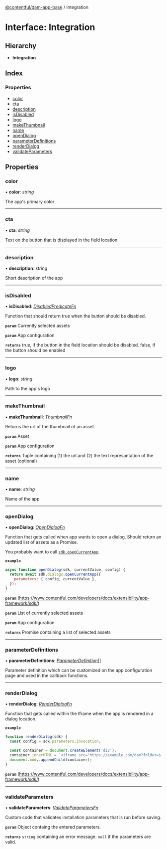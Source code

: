 [@contentful/dam-app-base](../README.md) / Integration

# Interface: Integration

## Hierarchy

* **Integration**

## Index

### Properties

* [color](integration.md#color)
* [cta](integration.md#cta)
* [description](integration.md#description)
* [isDisabled](integration.md#isdisabled)
* [logo](integration.md#logo)
* [makeThumbnail](integration.md#makethumbnail)
* [name](integration.md#name)
* [openDialog](integration.md#opendialog)
* [parameterDefinitions](integration.md#parameterdefinitions)
* [renderDialog](integration.md#renderdialog)
* [validateParameters](integration.md#validateparameters)

## Properties

### color

• **color**: *string*

The app's primary color

___

### cta

• **cta**: *string*

Text on the button that is displayed in the field location

___

### description

• **description**: *string*

Short description of the app

___

### isDisabled

• **isDisabled**: [*DisabledPredicateFn*](../README.md#disabledpredicatefn)

Function that should return true when the button should be disabled.

**`param`** Currently selected assets

**`param`** App configuration

**`returns`** true, if the button in the field location should be disabled. false, if the button should be enabled

___

### logo

• **logo**: *string*

Path to the app's logo

___

### makeThumbnail

• **makeThumbnail**: [*ThumbnailFn*](../README.md#thumbnailfn)

Returns the url of the thumbnail of an asset.

**`param`** Asset

**`param`** App configuration

**`returns`** Tuple containing (1) the url and (2) the text represantation of the asset (optional)

___

### name

• **name**: *string*

Name of the app

___

### openDialog

• **openDialog**: [*OpenDialogFn*](../README.md#opendialogfn)

Function that gets called when app wants to open a dialog. Should return an updated list of assets as a Promise.

You probably want to call [`sdk.openCurrentApp`](https://www.contentful.com/developers/docs/extensibility/app-framework/sdk/#open-the-current-app-in-a-dialog).

**`example`** 
```javascript
async function openDialog(sdk, currentValue, config) {
  return await sdk.dialogs.openCurrentApp({
    parameters: { config, currentValue },
  });
}

```

**`param`** (https://www.contentful.com/developers/docs/extensibility/app-framework/sdk/)

**`param`** List of currently selected assets

**`param`** App configuration

**`returns`** Promise containing a list of selected assets

___

### parameterDefinitions

• **parameterDefinitions**: [*ParameterDefinition*](parameterdefinition.md)[]

Parameter definition which can be customized on the app configuration page and used in the callback functions.

___

### renderDialog

• **renderDialog**: [*RenderDialogFn*](../README.md#renderdialogfn)

Function that gets called within the Iframe when the app is rendered in a dialog location.

**`example`** 
```javascript
function renderDialog(sdk) {
  const config = sdk.parameters.invocation;

  const container = document.createElement('div');
  container.innerHTML = `<iframe src="https://example.com/dam?folder=${config.folder}" width="400" height="650" style="border:none;"/>`;
  document.body.appendChild(container);
}
```

**`param`** (https://www.contentful.com/developers/docs/extensibility/app-framework/sdk/)

___

### validateParameters

• **validateParameters**: [*ValidateParametersFn*](../README.md#validateparametersfn)

Custom code that validates installation parameters that is run before saving.

**`param`** Object containg the entered parameters.

**`returns`** `string` containing an error message. `null` if the parameters are valid.
